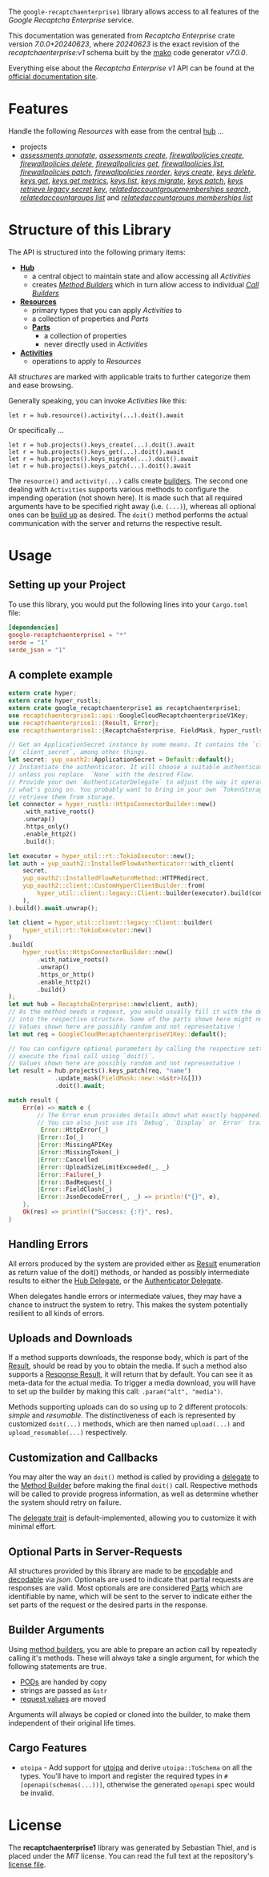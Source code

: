 <!---
DO NOT EDIT !
This file was generated automatically from 'src/generator/templates/api/README.md.mako'
DO NOT EDIT !
-->
The `google-recaptchaenterprise1` library allows access to all features of the *Google Recaptcha Enterprise* service.

This documentation was generated from *Recaptcha Enterprise* crate version *7.0.0+20240623*, where *20240623* is the exact revision of the *recaptchaenterprise:v1* schema built by the [mako](http://www.makotemplates.org/) code generator *v7.0.0*.

Everything else about the *Recaptcha Enterprise* *v1* API can be found at the
[official documentation site](https://cloud.google.com/recaptcha-enterprise/).
# Features

Handle the following *Resources* with ease from the central [hub](https://docs.rs/google-recaptchaenterprise1/7.0.0+20240623/google_recaptchaenterprise1/RecaptchaEnterprise) ...

* projects
 * [*assessments annotate*](https://docs.rs/google-recaptchaenterprise1/7.0.0+20240623/google_recaptchaenterprise1/api::ProjectAssessmentAnnotateCall), [*assessments create*](https://docs.rs/google-recaptchaenterprise1/7.0.0+20240623/google_recaptchaenterprise1/api::ProjectAssessmentCreateCall), [*firewallpolicies create*](https://docs.rs/google-recaptchaenterprise1/7.0.0+20240623/google_recaptchaenterprise1/api::ProjectFirewallpolicyCreateCall), [*firewallpolicies delete*](https://docs.rs/google-recaptchaenterprise1/7.0.0+20240623/google_recaptchaenterprise1/api::ProjectFirewallpolicyDeleteCall), [*firewallpolicies get*](https://docs.rs/google-recaptchaenterprise1/7.0.0+20240623/google_recaptchaenterprise1/api::ProjectFirewallpolicyGetCall), [*firewallpolicies list*](https://docs.rs/google-recaptchaenterprise1/7.0.0+20240623/google_recaptchaenterprise1/api::ProjectFirewallpolicyListCall), [*firewallpolicies patch*](https://docs.rs/google-recaptchaenterprise1/7.0.0+20240623/google_recaptchaenterprise1/api::ProjectFirewallpolicyPatchCall), [*firewallpolicies reorder*](https://docs.rs/google-recaptchaenterprise1/7.0.0+20240623/google_recaptchaenterprise1/api::ProjectFirewallpolicyReorderCall), [*keys create*](https://docs.rs/google-recaptchaenterprise1/7.0.0+20240623/google_recaptchaenterprise1/api::ProjectKeyCreateCall), [*keys delete*](https://docs.rs/google-recaptchaenterprise1/7.0.0+20240623/google_recaptchaenterprise1/api::ProjectKeyDeleteCall), [*keys get*](https://docs.rs/google-recaptchaenterprise1/7.0.0+20240623/google_recaptchaenterprise1/api::ProjectKeyGetCall), [*keys get metrics*](https://docs.rs/google-recaptchaenterprise1/7.0.0+20240623/google_recaptchaenterprise1/api::ProjectKeyGetMetricCall), [*keys list*](https://docs.rs/google-recaptchaenterprise1/7.0.0+20240623/google_recaptchaenterprise1/api::ProjectKeyListCall), [*keys migrate*](https://docs.rs/google-recaptchaenterprise1/7.0.0+20240623/google_recaptchaenterprise1/api::ProjectKeyMigrateCall), [*keys patch*](https://docs.rs/google-recaptchaenterprise1/7.0.0+20240623/google_recaptchaenterprise1/api::ProjectKeyPatchCall), [*keys retrieve legacy secret key*](https://docs.rs/google-recaptchaenterprise1/7.0.0+20240623/google_recaptchaenterprise1/api::ProjectKeyRetrieveLegacySecretKeyCall), [*relatedaccountgroupmemberships search*](https://docs.rs/google-recaptchaenterprise1/7.0.0+20240623/google_recaptchaenterprise1/api::ProjectRelatedaccountgroupmembershipSearchCall), [*relatedaccountgroups list*](https://docs.rs/google-recaptchaenterprise1/7.0.0+20240623/google_recaptchaenterprise1/api::ProjectRelatedaccountgroupListCall) and [*relatedaccountgroups memberships list*](https://docs.rs/google-recaptchaenterprise1/7.0.0+20240623/google_recaptchaenterprise1/api::ProjectRelatedaccountgroupMembershipListCall)




# Structure of this Library

The API is structured into the following primary items:

* **[Hub](https://docs.rs/google-recaptchaenterprise1/7.0.0+20240623/google_recaptchaenterprise1/RecaptchaEnterprise)**
    * a central object to maintain state and allow accessing all *Activities*
    * creates [*Method Builders*](https://docs.rs/google-recaptchaenterprise1/7.0.0+20240623/google_recaptchaenterprise1/common::MethodsBuilder) which in turn
      allow access to individual [*Call Builders*](https://docs.rs/google-recaptchaenterprise1/7.0.0+20240623/google_recaptchaenterprise1/common::CallBuilder)
* **[Resources](https://docs.rs/google-recaptchaenterprise1/7.0.0+20240623/google_recaptchaenterprise1/common::Resource)**
    * primary types that you can apply *Activities* to
    * a collection of properties and *Parts*
    * **[Parts](https://docs.rs/google-recaptchaenterprise1/7.0.0+20240623/google_recaptchaenterprise1/common::Part)**
        * a collection of properties
        * never directly used in *Activities*
* **[Activities](https://docs.rs/google-recaptchaenterprise1/7.0.0+20240623/google_recaptchaenterprise1/common::CallBuilder)**
    * operations to apply to *Resources*

All *structures* are marked with applicable traits to further categorize them and ease browsing.

Generally speaking, you can invoke *Activities* like this:

```Rust,ignore
let r = hub.resource().activity(...).doit().await
```

Or specifically ...

```ignore
let r = hub.projects().keys_create(...).doit().await
let r = hub.projects().keys_get(...).doit().await
let r = hub.projects().keys_migrate(...).doit().await
let r = hub.projects().keys_patch(...).doit().await
```

The `resource()` and `activity(...)` calls create [builders][builder-pattern]. The second one dealing with `Activities`
supports various methods to configure the impending operation (not shown here). It is made such that all required arguments have to be
specified right away (i.e. `(...)`), whereas all optional ones can be [build up][builder-pattern] as desired.
The `doit()` method performs the actual communication with the server and returns the respective result.

# Usage

## Setting up your Project

To use this library, you would put the following lines into your `Cargo.toml` file:

```toml
[dependencies]
google-recaptchaenterprise1 = "*"
serde = "1"
serde_json = "1"
```

## A complete example

```Rust
extern crate hyper;
extern crate hyper_rustls;
extern crate google_recaptchaenterprise1 as recaptchaenterprise1;
use recaptchaenterprise1::api::GoogleCloudRecaptchaenterpriseV1Key;
use recaptchaenterprise1::{Result, Error};
use recaptchaenterprise1::{RecaptchaEnterprise, FieldMask, hyper_rustls, hyper_util, yup_oauth2};

// Get an ApplicationSecret instance by some means. It contains the `client_id` and
// `client_secret`, among other things.
let secret: yup_oauth2::ApplicationSecret = Default::default();
// Instantiate the authenticator. It will choose a suitable authentication flow for you,
// unless you replace  `None` with the desired Flow.
// Provide your own `AuthenticatorDelegate` to adjust the way it operates and get feedback about
// what's going on. You probably want to bring in your own `TokenStorage` to persist tokens and
// retrieve them from storage.
let connector = hyper_rustls::HttpsConnectorBuilder::new()
    .with_native_roots()
    .unwrap()
    .https_only()
    .enable_http2()
    .build();

let executor = hyper_util::rt::TokioExecutor::new();
let auth = yup_oauth2::InstalledFlowAuthenticator::with_client(
    secret,
    yup_oauth2::InstalledFlowReturnMethod::HTTPRedirect,
    yup_oauth2::client::CustomHyperClientBuilder::from(
        hyper_util::client::legacy::Client::builder(executor).build(connector),
    ),
).build().await.unwrap();

let client = hyper_util::client::legacy::Client::builder(
    hyper_util::rt::TokioExecutor::new()
)
.build(
    hyper_rustls::HttpsConnectorBuilder::new()
        .with_native_roots()
        .unwrap()
        .https_or_http()
        .enable_http2()
        .build()
);
let mut hub = RecaptchaEnterprise::new(client, auth);
// As the method needs a request, you would usually fill it with the desired information
// into the respective structure. Some of the parts shown here might not be applicable !
// Values shown here are possibly random and not representative !
let mut req = GoogleCloudRecaptchaenterpriseV1Key::default();

// You can configure optional parameters by calling the respective setters at will, and
// execute the final call using `doit()`.
// Values shown here are possibly random and not representative !
let result = hub.projects().keys_patch(req, "name")
             .update_mask(FieldMask::new::<&str>(&[]))
             .doit().await;

match result {
    Err(e) => match e {
        // The Error enum provides details about what exactly happened.
        // You can also just use its `Debug`, `Display` or `Error` traits
         Error::HttpError(_)
        |Error::Io(_)
        |Error::MissingAPIKey
        |Error::MissingToken(_)
        |Error::Cancelled
        |Error::UploadSizeLimitExceeded(_, _)
        |Error::Failure(_)
        |Error::BadRequest(_)
        |Error::FieldClash(_)
        |Error::JsonDecodeError(_, _) => println!("{}", e),
    },
    Ok(res) => println!("Success: {:?}", res),
}

```
## Handling Errors

All errors produced by the system are provided either as [Result](https://docs.rs/google-recaptchaenterprise1/7.0.0+20240623/google_recaptchaenterprise1/common::Result) enumeration as return value of
the doit() methods, or handed as possibly intermediate results to either the
[Hub Delegate](https://docs.rs/google-recaptchaenterprise1/7.0.0+20240623/google_recaptchaenterprise1/common::Delegate), or the [Authenticator Delegate](https://docs.rs/yup-oauth2/*/yup_oauth2/trait.AuthenticatorDelegate.html).

When delegates handle errors or intermediate values, they may have a chance to instruct the system to retry. This
makes the system potentially resilient to all kinds of errors.

## Uploads and Downloads
If a method supports downloads, the response body, which is part of the [Result](https://docs.rs/google-recaptchaenterprise1/7.0.0+20240623/google_recaptchaenterprise1/common::Result), should be
read by you to obtain the media.
If such a method also supports a [Response Result](https://docs.rs/google-recaptchaenterprise1/7.0.0+20240623/google_recaptchaenterprise1/common::ResponseResult), it will return that by default.
You can see it as meta-data for the actual media. To trigger a media download, you will have to set up the builder by making
this call: `.param("alt", "media")`.

Methods supporting uploads can do so using up to 2 different protocols:
*simple* and *resumable*. The distinctiveness of each is represented by customized
`doit(...)` methods, which are then named `upload(...)` and `upload_resumable(...)` respectively.

## Customization and Callbacks

You may alter the way an `doit()` method is called by providing a [delegate](https://docs.rs/google-recaptchaenterprise1/7.0.0+20240623/google_recaptchaenterprise1/common::Delegate) to the
[Method Builder](https://docs.rs/google-recaptchaenterprise1/7.0.0+20240623/google_recaptchaenterprise1/common::CallBuilder) before making the final `doit()` call.
Respective methods will be called to provide progress information, as well as determine whether the system should
retry on failure.

The [delegate trait](https://docs.rs/google-recaptchaenterprise1/7.0.0+20240623/google_recaptchaenterprise1/common::Delegate) is default-implemented, allowing you to customize it with minimal effort.

## Optional Parts in Server-Requests

All structures provided by this library are made to be [encodable](https://docs.rs/google-recaptchaenterprise1/7.0.0+20240623/google_recaptchaenterprise1/common::RequestValue) and
[decodable](https://docs.rs/google-recaptchaenterprise1/7.0.0+20240623/google_recaptchaenterprise1/common::ResponseResult) via *json*. Optionals are used to indicate that partial requests are responses
are valid.
Most optionals are are considered [Parts](https://docs.rs/google-recaptchaenterprise1/7.0.0+20240623/google_recaptchaenterprise1/common::Part) which are identifiable by name, which will be sent to
the server to indicate either the set parts of the request or the desired parts in the response.

## Builder Arguments

Using [method builders](https://docs.rs/google-recaptchaenterprise1/7.0.0+20240623/google_recaptchaenterprise1/common::CallBuilder), you are able to prepare an action call by repeatedly calling it's methods.
These will always take a single argument, for which the following statements are true.

* [PODs][wiki-pod] are handed by copy
* strings are passed as `&str`
* [request values](https://docs.rs/google-recaptchaenterprise1/7.0.0+20240623/google_recaptchaenterprise1/common::RequestValue) are moved

Arguments will always be copied or cloned into the builder, to make them independent of their original life times.

[wiki-pod]: http://en.wikipedia.org/wiki/Plain_old_data_structure
[builder-pattern]: http://en.wikipedia.org/wiki/Builder_pattern
[google-go-api]: https://github.com/google/google-api-go-client

## Cargo Features

* `utoipa` - Add support for [utoipa](https://crates.io/crates/utoipa) and derive `utoipa::ToSchema` on all
the types. You'll have to import and register the required types in `#[openapi(schemas(...))]`, otherwise the
generated `openapi` spec would be invalid.


# License
The **recaptchaenterprise1** library was generated by Sebastian Thiel, and is placed
under the *MIT* license.
You can read the full text at the repository's [license file][repo-license].

[repo-license]: https://github.com/Byron/google-apis-rsblob/main/LICENSE.md

